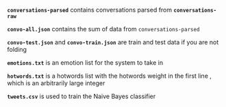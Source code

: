 __`conversations-parsed`__ contains conversations parsed from
__`conversations-raw`__

__`convo-all.json`__ contains the sum of data from `conversations-parsed`

__`convo-test.json`__ and __`convo-train.json`__ are train and test data if you
are not folding

__`emotions.txt`__ is an emotion list for the system to take in

__`hotwords.txt`__ is a hotwords list with the hotwords weight in the first line
, which is an arbitrarily large integer 

__`tweets.csv`__ is used to train the Naive Bayes classifier
